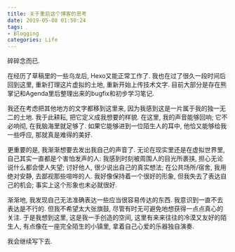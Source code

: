 ```yaml
---
title: 关于重启这个博客的思考
date: 2019-05-08 01:50:24
tags:
- Blogging
categories: Life
---
```


碎碎念而已.
<!--more-->

在经历了草稿里的一些乌龙后, Hexo又能正常工作了. 我也在过了很久一段时间后回到这里, 重新打理这片虚拟的土地, 重新开始上传技术文字. 目前大部分是存在熊掌记和Agenda里后整理出来的bugfix和初步学习笔记.

我还在考虑把其他地方的文字都移到这里来, 因为我感到这是一片属于我的独一无二的土地. 我于此耕耘, 把它定义成我想要的样貌. 在这里, 我的声音能够回响; 它不必响彻, 在我脑海里就足够了. 如果它能够进到一位陌生人的耳中, 他恰又能够给我一些呼应, 那就真是难得的美好.

更重要的是, 我渐渐想要去发出我自己的声音了. 无论在现实里还是在虚拟世界里, 自己其实一直都是个害怕发声的人: 我感到时刻被周围人的目光所裹挟, 担心无论说什么都会使人失望; 讨好他人, 很少说出自己的真实想法; 在公共场所/宿舍, 我用绝对安静, 去鄙视那些喧哗的人. 我好像保持着一个很好的形象, 但我失去了表达自己的机会; 事实上这个形象也未必就很好.

渐渐地, 我发现自己无法准确表达一些应当很容易传达的东西. 我意识到一直不去表达是不行的. 但我不希望太大张旗鼓, 尽管有时无可避免地想获得一点点真心的关注. 于是我想到这里, 这是我一手创造的空间, 这里有来来往往的冷漠又友好的陌生人, 有点像在一座完全陌生的小镇里, 拿着自己心爱的乐器独自演奏.

我会继续写下去.
